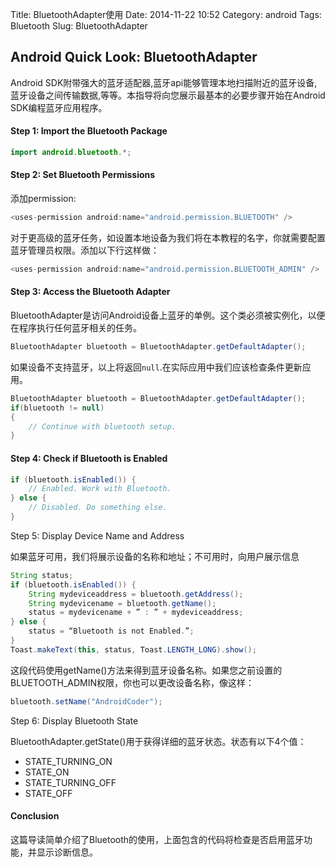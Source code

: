 Title: BluetoothAdapter使用
Date: 2014-11-22 10:52
Category: android
Tags: Bluetooth
Slug: BluetoothAdapter

## Android Quick Look: BluetoothAdapter

Android SDK附带强大的蓝牙适配器,蓝牙api能够管理本地扫描附近的蓝牙设备,蓝牙设备之间传输数据,等等。本指导将向您展示最基本的必要步骤开始在Android SDK编程蓝牙应用程序。

#### Step 1: Import the Bluetooth Package

```java
import android.bluetooth.*;
```

#### Step 2: Set Bluetooth Permissions

添加permission:
```java
<uses-permission android:name="android.permission.BLUETOOTH" />
```

对于更高级的蓝牙任务，如设置本地设备为我们将在本教程的名字，你就需要配置蓝牙管理员权限。添加以下行这样做：

```java
<uses-permission android:name="android.permission.BLUETOOTH_ADMIN" />
```

#### Step 3: Access the Bluetooth Adapter

BluetoothAdapter是访问Android设备上蓝牙的单例。这个类必须被实例化，以便在程序执行任何蓝牙相关的任务。

```java
BluetoothAdapter bluetooth = BluetoothAdapter.getDefaultAdapter();
```

如果设备不支持蓝牙，以上将返回`null`.在实际应用中我们应该检查条件更新应用。

```java
BluetoothAdapter bluetooth = BluetoothAdapter.getDefaultAdapter();
if(bluetooth != null)
{
    // Continue with bluetooth setup.
}
```

#### Step 4: Check if Bluetooth is Enabled

```java
if (bluetooth.isEnabled()) {
    // Enabled. Work with Bluetooth.
} else {
    // Disabled. Do something else.
}
```

Step 5: Display Device Name and Address

如果蓝牙可用，我们将展示设备的名称和地址；不可用时，向用户展示信息

```java
String status;
if (bluetooth.isEnabled()) {
    String mydeviceaddress = bluetooth.getAddress();
    String mydevicename = bluetooth.getName();
    status = mydevicename + ” : ” + mydeviceaddress;
} else {
    status = “Bluetooth is not Enabled.”;
}
Toast.makeText(this, status, Toast.LENGTH_LONG).show();
```

这段代码使用getName()方法来得到蓝牙设备名称。如果您之前设置的BLUETOOTH_ADMIN权限，你也可以更改设备名称，像这样：

```java
bluetooth.setName("AndroidCoder");
```

Step 6: Display Bluetooth State

BluetoothAdapter.getState()用于获得详细的蓝牙状态。状态有以下4个值：

- STATE_TURNING_ON
- STATE_ON
- STATE_TURNING_OFF
- STATE_OFF

#### Conclusion

这篇导读简单介绍了Bluetooth的使用，上面包含的代码将检查是否启用蓝牙功能，并显示诊断信息。